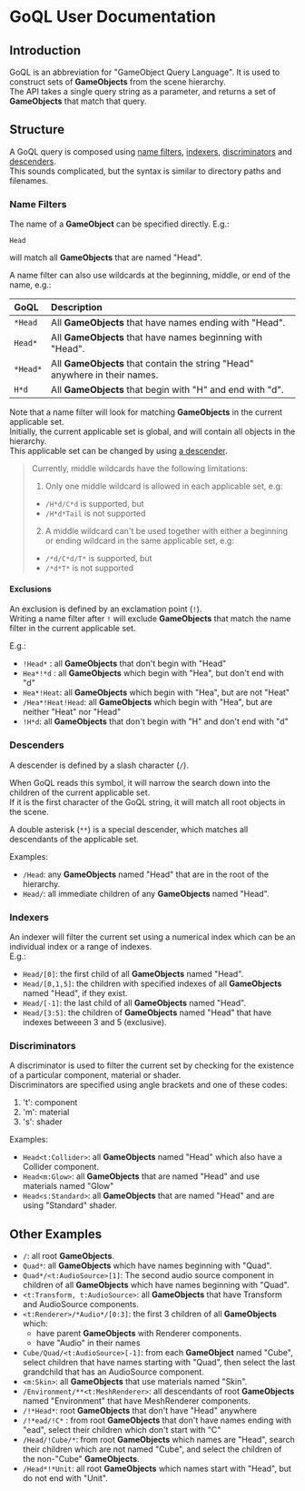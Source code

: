 # GoQL User Documentation


## Introduction 

GoQL is an abbreviation for "GameObject Query Language". 
It is used to construct sets of **GameObjects** from the scene hierarchy.   
The API takes a single query string as a parameter, 
and returns a set of **GameObjects** that match that query.

## Structure

A GoQL query is composed using [name filters](#name-filters), [indexers](#indexers), 
[discriminators](#discriminators) and [descenders](#descenders).   
This sounds complicated, but the syntax is similar to directory paths and filenames.

### Name Filters

The name of a **GameObject** can be specified directly. E.g.:
    
    Head

will match all **GameObjects** that are named "Head".   

A name filter can also use wildcards at the beginning, middle, or end of the name, e.g.:

|**GoQL** |**Description** |
|:--------|:---|
|`*Head`  |All **GameObjects** that have names ending with "Head".|
|`Head*`  |All **GameObjects** that have names beginning with "Head".|
|`*Head*` |All **GameObjects** that contain the string "Head" anywhere in their names.|
|`H*d`    |All **GameObjects** that begin with "H" and end with "d".|

Note that a name filter will look for matching **GameObjects** in the current applicable set.  
Initially, the current applicable set is global, 
and will contain all objects in the hierarchy.   
This applicable set can be changed by using [a descender](#descenders).


> Currently, middle wildcards have the following limitations:
> 1. Only one middle wildcard is allowed in each applicable set, e.g: 
>   * `/H*d/C*d` is supported, but
>   * `/H*d*Tail` is not supported
> 2. A middle wildcard can't be used together with either a beginning or ending wildcard 
>   in the same applicable set, e.g: 
>   * `/*d/C*d/T*` is supported, but
>   * `/*d*T*` is not supported

#### Exclusions

An exclusion is defined by an exclamation point (`!`).  
Writing a name filter after `!` will exclude **GameObjects** that match the name filter 
in the current applicable set.

E.g.:
* `!Head*` : all **GameObjects** that don't begin with  "Head"
* `Hea*!*d` : all **GameObjects** which begin with  "Hea", but don't end with "d"
* `Hea*!Heat`: all **GameObjects** which begin with  "Hea", but are not "Heat"
* `/Hea*!Heat!Head`: all **GameObjects** which begin with  "Hea", but are neither "Heat" nor "Head"
* `!H*d`: all **GameObjects** that don't begin with "H" and don't end with "d"

### Descenders

A descender is defined by a slash character (`/`).

When GoQL reads this symbol, it will narrow the search down into 
the children of the current applicable set.   
If it is the first character of the GoQL string, it will match all root objects in the scene. 

A double asterisk (`**`) is a special descender, which matches all descendants of the applicable set.

Examples:
* `/Head`: any **GameObjects** named "Head" that are in the root of the hierarchy.
* `Head/`: all immediate children of any **GameObjects** named "Head".

### Indexers

An indexer will filter the current set using a numerical index which can be an individual index or a range of indexes.   
E.g.:

* `Head/[0]`: the first child of all **GameObjects** named "Head".
* `Head/[0,1,5]`: the children with specified indexes of all **GameObjects** named "Head", if they exist.   
* `Head/[-1]`: the last child of all **GameObjects** named "Head".
* `Head/[3:5]`: the children of **GameObjects** named "Head" that have indexes betweeen 3 and 5 (exclusive).
   

### Discriminators

A discriminator is used to filter the current set by checking for the existence of a particular component, 
material or shader.   
Discriminators are specified using angle brackets and one of these codes:
1. 't': component
2. 'm': material
3. 's': shader

Examples:
* `Head<t:Collider>`: all **GameObjects** named "Head" which also have a Collider component.
* `Head<m:Glow>`: all **GameObjects** that are named "Head" and use materials named "Glow"
* `Head<s:Standard>`: all **GameObjects** that are named "Head" and are using "Standard" shader.
    
## Other Examples

* `/`: all root **GameObjects**.
* `Quad*`: all **GameObjects** which have names beginning with "Quad".
* `Quad*/<t:AudioSource>[1]`: The second audio source component in children of all **GameObjects** 
  which have names beginning with "Quad".
* `<t:Transform, t:AudioSource>`: all **GameObjects** that have Transform and AudioSource components.    
* `<t:Renderer>/*Audio*/[0:3]`: the first 3 children of all **GameObjects** which:
  * have parent **GameObjects** with Renderer components.
  * have "Audio" in their names
* `Cube/Quad/<t:AudioSource>[-1]`: from each **GameObject** named "Cube", 
  select children that have names starting with "Quad", 
  then select the last grandchild that has an AudioSource component.
* `<m:Skin>`: all **GameObjects** that use materials named "Skin".
* `/Environment/**<t:MeshRenderer>`: all descendants of root **GameObjects** named "Environment" 
  that have MeshRenderer components.
* `/!*Head*`: root **GameObjects** that don't have "Head" anywhere
* `/!*ead/!C*` : from root **GameObjects** that don't have names ending with "ead", select their children which don't start with "C" 
* `/Head/!Cube/*`: from root **GameObjects** which names are "Head", search their children which are not named "Cube", 
  and select the children of the non-"Cube" **GameObjects**.
* `/Head*!*Unit`: all root **GameObjects** which names start with "Head", but do not end with "Unit".

    



